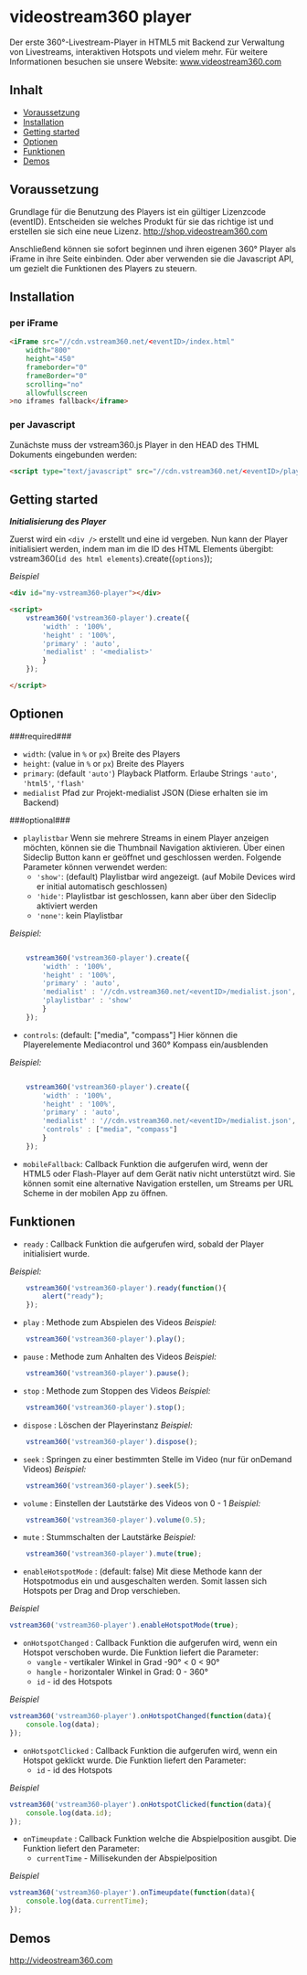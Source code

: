 # videostream360 player
Der erste 360°-Livestream-Player in HTML5 mit Backend zur Verwaltung von Livestreams, interaktiven Hotspots und vielem mehr.
Für weitere Informationen besuchen sie unsere Website: www.videostream360.com

## Inhalt
<!-- MarkdownTOC autolink=true bracket=round depth=2-->

- [Voraussetzung](#voraussetzung)
- [Installation](#installation)
- [Getting started](#getting-started)
- [Optionen](#optionen)
- [Funktionen](#funktionen)
- [Demos](#demos)

<!-- /MarkdownTOC -->



## Voraussetzung
Grundlage für die Benutzung des Players ist ein gültiger Lizenzcode (eventID). Entscheiden sie welches Produkt für sie das richtige ist und erstellen sie sich eine neue Lizenz. http://shop.videostream360.com

Anschließend können sie sofort beginnen und ihren eigenen 360° Player als iFrame in ihre Seite einbinden. Oder aber verwenden sie die Javascript API, um gezielt die Funktionen des Players zu steuern.


## Installation

### per iFrame

````html
<iFrame src="//cdn.vstream360.net/<eventID>/index.html"
    width="800"
    height="450"
    frameborder="0"
    frameBorder="0"
    scrolling="no" 
    allowfullscreen
>no iframes fallback</iframe>
````

### per Javascript
Zunächste muss der vstream360.js Player in den HEAD des THML Dokuments eingebunden werden:

````html
<script type="text/javascript" src="//cdn.vstream360.net/<eventID>/player/vstream360.js"></script>
````



## Getting started

***Initialisierung des Player***

Zuerst wird ein `<div />` erstellt und eine id vergeben. Nun kann der Player initialisiert werden, indem man im die ID des HTML Elements übergibt: vstream360(`id des html elements`).create({`options`});

*Beispiel*
````html
<div id="my-vstream360-player"></div>

<script>
    vstream360('vstream360-player').create({
        'width' : '100%',
        'height' : '100%',
        'primary' : 'auto',
        'medialist' : '<medialist>'
        }
    });

</script>
````


## Optionen
###required###
- `width`:  (value in `%` or `px`) Breite des Players
- `height`: (value in `%` or `px`) Breite des Players
- `primary`: (default `'auto'`) Playback Platform. Erlaube Strings `'auto'`, `'html5'`, `'flash'`
- `medialist` Pfad zur Projekt-medialist JSON (Diese erhalten sie im Backend)

###optional###
- `playlistbar` Wenn sie mehrere Streams in einem Player anzeigen möchten, können sie die Thumbnail Navigation aktivieren. Über einen Sideclip Button kann er geöffnet und geschlossen werden. Folgende Parameter können verwendet werden:
    + `'show'`: (default) Playlistbar wird angezeigt. (auf Mobile Devices wird er initial automatisch geschlossen)
    +  `'hide'`: Playlistbar ist geschlossen, kann aber über den Sideclip aktiviert werden
    +  `'none'`: kein Playlistbar

*Beispiel:*
````javascript

    vstream360('vstream360-player').create({
        'width' : '100%',
        'height' : '100%',
        'primary' : 'auto',
        'medialist' : '//cdn.vstream360.net/<eventID>/medialist.json',
        'playlistbar' : 'show'
        }
    });

````
 
- `controls`: (default: ["media", "compass"] Hier können die Playerelemente Mediacontrol und 360° Kompass ein/ausblenden

*Beispiel:*
````javascript

    vstream360('vstream360-player').create({
        'width' : '100%',
        'height' : '100%',
        'primary' : 'auto',
        'medialist' : '//cdn.vstream360.net/<eventID>/medialist.json',
        'controls' : ["media", "compass"]
        }
    });

````

- `mobileFallback`: Callback Funktion die aufgerufen wird, wenn der HTML5 oder Flash-Player auf dem Gerät nativ nicht unterstützt wird. Sie können somit eine alternative Navigation erstellen, um Streams per URL Scheme in der mobilen App zu öffnen.

## Funktionen

- `ready` : Callback Funktion die aufgerufen wird, sobald der Player initialisiert wurde.

*Beispiel:*
````javascript
    vstream360('vstream360-player').ready(function(){
        alert("ready");
    });
````


- `play` : Methode zum Abspielen des Videos
*Beispiel:*
````javascript
    vstream360('vstream360-player').play();
````

- `pause` : Methode zum Anhalten des Videos
*Beispiel:*
````javascript
    vstream360('vstream360-player').pause();
````

- `stop` : Methode zum Stoppen des Videos
*Beispiel:*
````javascript
    vstream360('vstream360-player').stop();
````

- `dispose` : Löschen der Playerinstanz
*Beispiel:*
````javascript
    vstream360('vstream360-player').dispose();
````


- `seek` : Springen zu einer bestimmten Stelle im Video (nur für onDemand Videos)
*Beispiel:*
````javascript
    vstream360('vstream360-player').seek(5);
````

- `volume` : Einstellen der Lautstärke des Videos von 0 - 1
*Beispiel:*
````javascript
    vstream360('vstream360-player').volume(0.5);
````

- `mute` : Stummschalten der Lautstärke
*Beispiel:*
````javascript
    vstream360('vstream360-player').mute(true);
````


- `enableHotspotMode` : (default: false) Mit diese Methode kann der Hotspotmodus ein und ausgeschalten werden. Somit lassen sich Hotspots per Drag and Drop verschieben.

*Beispiel*
````javascript
vstream360('vstream360-player').enableHotspotMode(true);
````
    
- `onHotspotChanged` : Callback Funktion die aufgerufen wird, wenn ein Hotspot verschoben wurde. Die Funktion liefert die Parameter:
    +  `vangle` - vertikaler Winkel in Grad -90° < 0 < 90°
    +  `hangle` - horizontaler Winkel in Grad: 0 - 360°
    +  `id` - id des Hotspots

*Beispiel*
````javascript
vstream360('vstream360-player').onHotspotChanged(function(data){
    console.log(data);
});
````

- `onHotspotClicked` : Callback Funktion die aufgerufen wird, wenn ein Hotspot geklickt wurde. Die Funktion liefert den Parameter:
    +  `id` - id des Hotspots

*Beispiel*
````javascript
vstream360('vstream360-player').onHotspotClicked(function(data){
    console.log(data.id);
});
````

- `onTimeupdate` : Callback Funktion welche die Abspielposition ausgibt. Die Funktion liefert den Parameter:
    +  `currentTime` - Millisekunden der Abspielposition

*Beispiel*
````javascript
vstream360('vstream360-player').onTimeupdate(function(data){
    console.log(data.currentTime);
});
````


## Demos

http://videostream360.com

